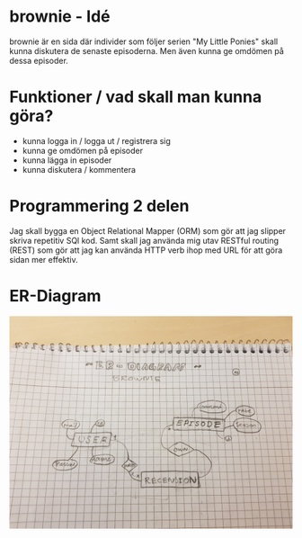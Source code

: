 # brownie - Idé

 brownie är en sida där individer som följer serien "My Little Ponies" skall kunna diskutera de senaste episoderna. Men även kunna ge omdömen på dessa episoder.

# Funktioner / vad skall man kunna göra?
- kunna logga in / logga ut / registrera sig
- kunna ge omdömen på episoder
- kunna lägga in episoder
- kunna diskutera / kommentera

# Programmering 2 delen
Jag skall bygga en Object Relational Mapper (ORM) som gör att jag slipper skriva repetitiv SQl kod. Samt skall jag använda mig utav RESTful routing (REST) som gör att jag kan använda HTTP verb ihop med URL för att göra sidan mer effektiv.

# ER-Diagram

![alt text](https://github.com/itggot-hargaaya-idris/brownie/blob/master/20180129_091607.jpg)
